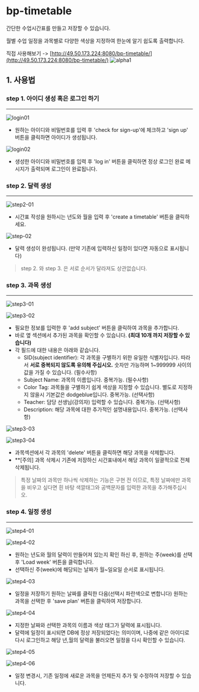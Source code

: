 # bp-timetable
간단한 수업시간표를 만들고 저장할 수 있습니다.

월별 수업 일정을 과목별로 다양한 색상을 지정하여 한눈에 알기 쉽도록 출력합니다.

직접 사용해보기 -> [http://49.50.173.224:8080/bp-timetable/](http://49.50.173.224:8080/bp-timetable/)
![alpha1](alpha1.png)

## 1. 사용법

### step 1. 아이디 생성 혹은 로그인 하기
---
![login01](images/login01.png)

+ 원하는 아이디와 비밀번호를 입력 후 'check for sign-up'에 체크하고 'sign up' 버튼을 클릭하면 아이디가 생성됩니다.

![login02](images/login02.png)

+ 생성한 아이디와 비밀번호를 입력 후 'log in' 버튼을 클릭하면 정상 로그인 완료 메시지가 출력되며 로그인이 완료됩니다.

### step 2. 달력 생성
---
![step2-01](images/step2-cal01.png)

+ 시간표 작성을 원하시는 년도와 월을 입력 후 'create a timetable' 버튼을 클릭하세요.

![step-02](images/step2-cal02.png)

+ 달력 생성이 완성됩니다. (만약 기존에 입력하신 일정이 있다면 자동으로 표시됩니다)
> step 2. 와 step 3. 은 서로 순서가 달라져도 상관없습니다.

### step 3. 과목 생성
---
![step3-01](images/step3-01.png)

![step3-02](images/step3-02.png)

+ 필요한 정보를 입력한 후 'add subject' 버튼을 클릭하여 과목을 추가합니다.
+ 바로 옆 섹션에서 추가된 과목을 확인할 수 있습니다. **(최대 10개 까지 저장할 수 있습니다)**
+ 각 필드에 대한 내용은 아래와 같습니다.
  - SID(subject identifier): 각 과목을 구별하기 위한 유일한 식별자입니다. 따라서 **서로 중복되지 않도록 유의해 주십시오.** 숫자만 가능하며 1~999999 사이의 값을 가질 수 있습니다. (필수사항)
  - Subject Name: 과목의 이름입니다. 중복가능. (필수사항)
  - Color Tag: 과목들을 구별하기 쉽게 색상을 지정할 수 있습니다. 별도로 지정하지 않을시 기본값은 dodgeblue입니다. 중복가능. (선택사항)
  - Teacher: 담당 선생님(강의자) 입력할 수 있습니다. 중복가능. (선택사항)
  - Description: 해당 과목에 대한 추가적인 설명내용입니다. 중복가능. (선택사항)
  
![step3-03](images/step3-03.png)

![step3-04](images/step3-04.png)

+ 과목섹션에서 각 과목의 'delete' 버튼을 클릭하면 해당 과목을 삭제합니다.
+ **[주의] 과목 삭제시 기존에 저장하신 시간표내에서 해당 과목이 일괄적으로 전체 삭제됩니다.
> 특정 날짜의 과목만 하나씩 삭제하는 기능은 구현 전 이므로, 특정 날짜에만 과목을 비우고 싶다면 흰 바탕 색깔태그와 공백문자를 입력한 과목을 추가해주십시오.

### step 4. 일정 생성
---
![step4-01](images/step4-01.png)

![step4-02](images/step4-02.png)
+ 원하는 년도와 월의 달력이 만들어져 있는지 확인 하신 후, 원하는 주(week)를 선택 후 'Load week' 버튼을 클릭합니다.
+ 선택하신 주(week)에 해당되는 날짜가 월~일요일 순서로 표시됩니다.


![step4-03](images/step4-03.png)
+ 일정을 저장하기 원하는 날짜를 클릭한 다음(선택시 파란색으로 변합니다) 원하는 과목을 선택한 후 'save plan' 버튼을 클릭하여 저장합니다.

![step4-04](images/step4-04.png)
+ 지정한 날짜와 선택한 과목의 이름과 색상 태그가 달력에 표시됩니다.
+ 달력에 일정이 표시되면 DB에 정상 저장되었다는 의미이며, 나중에 같은 아이디로 다시 로그인하고 해당 년,월의 달력을 불러오면 일정을 다시 확인할 수 있습니다.

![step4-05](images/step4-05.png)

![step4-06](images/step4-06.png)
+ 일정 변경시, 기존 일정에 새로운 과목을 언제든지 추가 및 수정하여 저장할 수 있습니다.

